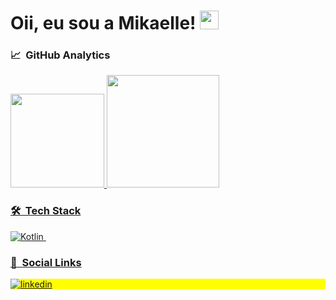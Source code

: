 # Oii, eu sou a Mikaelle! <img src="https://raw.githubusercontent.com/kaueMarques/kaueMarques/master/hi.gif" width="30" height="30"/> 
 

### 📈 &nbsp;GitHub Analytics
<div align="left">
  <a href="https://github.com/mikaelleps">
  <img height="150em" src="https://github-readme-stats.vercel.app/api?username=mikaelleps&show_icons=true&theme=dracula&include_all_commits=true&count_private=true"/>
  <img height="180em" src="https://github-readme-stats.vercel.app/api/top-langs/?username=mikaelleps&layout=compact&langs_count=7&theme=dracula"/>
</div>

### 🛠 &nbsp;Tech Stack
 ![Kotlin](https://img.shields.io/badge/Kotlin-0095D5?&style=for-the-badge&logo=kotlin&logoColor=white)&nbsp;

### 💬 &nbsp;Social Links

<p align="left" style="background:yellow">
 <a href="https://www.linkedin.com/in/mikaelle-pereira-de-sousa-7b0a4b151/" target="_blank">
 <img align="center" src="https://img.shields.io/badge/LinkedIn-0077B5?style=for-the-badge&logo=linkedin&logoColor=white" alt="linkedin"/>
</a>
    
  
  


